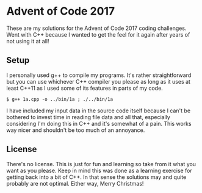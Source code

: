 
# Advent of Code 2017 #

These are my solutions for the Advent of Code 2017 coding challenges. Went
with C++ because I wanted to get the feel for it again after years of not
using it at all!

## Setup ##

I personally used g++ to compile my programs. It's rather straightforward
but you can use whichever C++ compiler you please as long as it uses at least
C++11 as I used some of its features in parts of my code.

    $ g++ 1a.cpp -o ../bin/1a ; ./../bin/1a

I have included my input data in the source code itself because I can't be
bothered to invest time in reading file data and all that, especially
considering I'm doing this in C++ and it's somewhat of a pain. This works way
nicer and shouldn't be too much of an annoyance.

## License ##

There's no license. This is just for fun and learning so take from it what you
want as you please. Keep in mind this was done as a learning exercise for
getting back into a bit of C++. In that sense the solutions may and quite
probably are not optimal. Either way, Merry Christmas!
